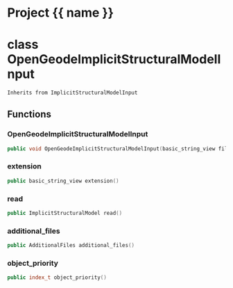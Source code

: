 <script setup>
import {useRoute} from 'vitepress'
const {path} = useRoute()
const tokens = path.split('/')
const words = tokens[2].split('-');
for (let i = 0; i < words.length; i++) {
    words[i] = words[i].charAt(0).toUpperCase() + words[i].slice(1);
    words[i] = words[i].replace('geode', 'Geode')
}
const name = words.join('-');
</script>
# Project {{ name }}

# class OpenGeodeImplicitStructuralModelInput


```cpp
Inherits from ImplicitStructuralModelInput
```



## Functions

### OpenGeodeImplicitStructuralModelInput

```cpp
public void OpenGeodeImplicitStructuralModelInput(basic_string_view filename)
```


### extension

```cpp
public basic_string_view extension()
```


### read

```cpp
public ImplicitStructuralModel read()
```


### additional_files

```cpp
public AdditionalFiles additional_files()
```


### object_priority

```cpp
public index_t object_priority()
```




